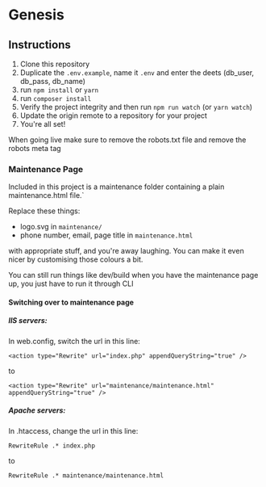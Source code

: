 # Genesis

## Instructions
1. Clone this repository
2. Duplicate the `.env.example`, name it `.env` and enter the deets (db_user, db_pass, db_name)
3. run `npm install` or `yarn`
4. run `composer install`
5. Verify the project integrity and then run `npm run watch` (or `yarn watch`)
6. Update the origin remote to a repository for your project
7. You're all set!

When going live make sure to remove the robots.txt file and remove the robots meta tag


### Maintenance Page
Included in this project is a maintenance folder containing a plain maintenance.html file.`
 
Replace these things:
- logo.svg in `maintenance/`
- phone number, email, page title in `maintenance.html`

with appropriate stuff, and you're away laughing. You can make it even nicer by customising those colours a bit.

You can still run things like dev/build when you have the maintenance page up, you just have to run it through CLI

#### Switching over to maintenance page
##### IIS servers:

In web.config, switch the url in this line:

`<action type="Rewrite" url="index.php" appendQueryString="true" />`

to 

`<action type="Rewrite" url="maintenance/maintenance.html" appendQueryString="true" />`

##### Apache servers:

In .htaccess, change the url in this line:

`RewriteRule .* index.php`

to

`RewriteRule .* maintenance/maintenance.html`


